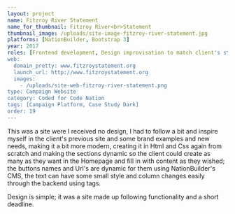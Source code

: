 ```yaml
---
layout: project
name: Fitzroy River Statement
name_for_thumbnail: Fitzroy River<br>Statement
thumbnail_image: /uploads/site-image-fitzroy-river-statement.jpg
platforms: [NationBuilder, Bootstrap 3]
year: 2017
roles: [Frontend development, Design improvisation to match client's statement site]
web:
  domain_pretty: www.fitzroystatement.org
  launch_url: http://www.fitzroystatement.org
  images:
    - /uploads/site-web-fitzroy-river-statement.png
type: Campaign Website
category: Coded for Code Nation
tags: [Campaign Platform, Case Study Dark]
order: 19
---
```


This was a site were I received no design, I had to follow a bit and inspire myself in the client's previous site and some brand examples and new needs, making it a bit more modern, creating it in Html and Css again from scratch and making the sections dynamic so the client could create as many as they want in the Homepage and fill in with content as they wished; the buttons names and Url's are dynamic for them using NationBuilder's CMS, the text can have some small style and column changes easily through the backend using tags.

Design is simple; it was a site made up following functionality and a short deadline.